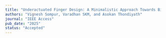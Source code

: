 ```yaml
---
title: "Underactuated Finger Design: A Minimalistic Approach Towards Biomimetic Prosthetic Finger"
authors: "Vignesh Sompur, Varadhan SKM, and Asokan Thondiyath"
journal: "IEEE Access"
pub_date: "2025"
status: "Accepted"
---
```


